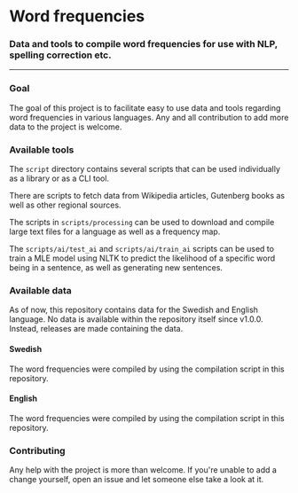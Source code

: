 # Word frequencies
### Data and tools to compile word frequencies for use with NLP, spelling correction etc.
***

### Goal

The goal of this project is to facilitate easy to use data and tools regarding word frequencies in various languages. Any and all contribution to add more data to the project is welcome.

### Available tools

The `script` directory contains several scripts that can be used individually as a library or as a CLI tool.

There are scripts to fetch data from Wikipedia articles, Gutenberg books as well as other regional sources.

The scripts in `scripts/processing` can be used to download and compile large text files for a language as well as a frequency map.

The `scripts/ai/test_ai` and `scripts/ai/train_ai` scripts can be used to train a MLE model using NLTK to predict the likelihood of a specific word being in a sentence, as well as generating new sentences.

### Available data

As of now, this repository contains data for the Swedish and English language. No data is available within the repository itself since v1.0.0. Instead, releases are made containing the data.

#### Swedish

The word frequencies were compiled by using the compilation script in this repository.

#### English

The word frequencies were compiled by using the compilation script in this repository.

### Contributing

Any help with the project is more than welcome. If you're unable to add a change yourself, open an issue and let someone else take a look at it.
